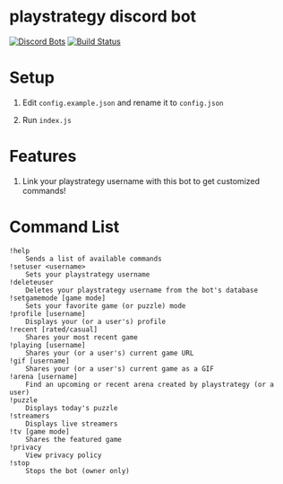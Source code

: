 # playstrategy discord bot
[![Discord Bots](https://discordbots.org/api/widget/status/842330057841049600.svg)](https://discordbots.org/bot/842330057841049600)
[![Build Status](https://github.com/ddugovic/lishogi-discord/workflows/Node.js%20CI/badge.svg)](https://github.com/ddugovic/lishogi-discord/actions?query=workflow%3A%22Node.js+CI%22)

# Setup

1. Edit `config.example.json` and rename it to `config.json`

2. Run `index.js`

# Features

1. Link your playstrategy username with this bot to get customized commands!

# Command List
```
!help
    Sends a list of available commands
!setuser <username>
    Sets your playstrategy username
!deleteuser
    Deletes your playstrategy username from the bot's database
!setgamemode [game mode]
    Sets your favorite game (or puzzle) mode
!profile [username]
    Displays your (or a user's) profile
!recent [rated/casual]
    Shares your most recent game
!playing [username]
    Shares your (or a user's) current game URL
!gif [username]
    Shares your (or a user's) current game as a GIF
!arena [username]
    Find an upcoming or recent arena created by playstrategy (or a user)
!puzzle
    Displays today's puzzle
!streamers
    Displays live streamers
!tv [game mode]
    Shares the featured game
!privacy
    View privacy policy
!stop
    Stops the bot (owner only)
```
